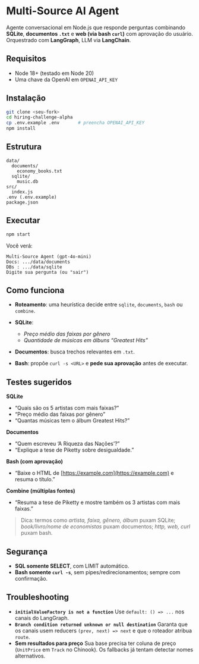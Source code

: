 # Multi-Source AI Agent

Agente conversacional em Node.js que responde perguntas combinando **SQLite**, **documentos `.txt`** e **web (via bash `curl`)** com aprovação do usuário. Orquestrado com **LangGraph**, LLM via **LangChain**.

## Requisitos

* Node 18+ (testado em Node 20)
* Uma chave da OpenAI em `OPENAI_API_KEY`

## Instalação

```bash
git clone <seu-fork>
cd hiring-challenge-alpha
cp .env.example .env       # preencha OPENAI_API_KEY
npm install
```

## Estrutura

```
data/
  documents/
    economy_books.txt
  sqlite/
    music.db
src/
  index.js
.env (.env.example)
package.json
```

## Executar

```bash
npm start
```

Você verá:

```
Multi-Source Agent (gpt-4o-mini)
Docs: .../data/documents
DBs : .../data/sqlite
Digite sua pergunta (ou "sair")
```

## Como funciona

* **Roteamento**: uma heurística decide entre `sqlite`, `documents`, `bash` ou `combine`.
* **SQLite**: 

  * *Preço médio das faixas por gênero*
  * *Quantidade de músicas em álbuns “Greatest Hits”*
* **Documentos**: busca trechos relevantes em `.txt`.
* **Bash**: propõe `curl -s <URL>` e **pede sua aprovação** antes de executar.

## Testes sugeridos

**SQLite**

* “Quais são os 5 artistas com mais faixas?”
* “Preço médio das faixas por gênero”
* “Quantas músicas tem o álbum Greatest Hits?”

**Documentos**

* “Quem escreveu ‘A Riqueza das Nações’?”
* “Explique a tese de Piketty sobre desigualdade.”

**Bash (com aprovação)**

* “Baixe o HTML de [https://example.com](https://example.com) e resuma o título.”

**Combine (múltiplas fontes)**

* “Resuma a tese de Piketty e mostre também os 3 artistas com mais faixas.”

> Dica: termos como *artista, faixa, gênero, álbum* puxam SQLite; *book/livro/nome de economistas* puxam documentos; *http, web, curl* puxam bash.

## Segurança

* **SQL somente SELECT**, com LIMIT automático.
* **Bash somente `curl -s`**, sem pipes/redirecionamentos; sempre com confirmação.

## Troubleshooting

* **`initialValueFactory is not a function`**
  Use `default: () => ...` nos canais do LangGraph.
* **`Branch condition returned unknown or null destination`**
  Garanta que os canais usem reducers `(prev, next) => next` e que o roteador atribua `route`.
* **Sem resultados para preço**
  Sua base precisa ter coluna de preço (`UnitPrice` em `Track` no Chinook). Os fallbacks já tentam detectar nomes alternativos.

